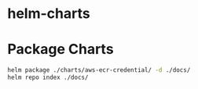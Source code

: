 # helm-charts

# Package Charts

```sh
helm package ./charts/aws-ecr-credential/ -d ./docs/
helm repo index ./docs/
```
